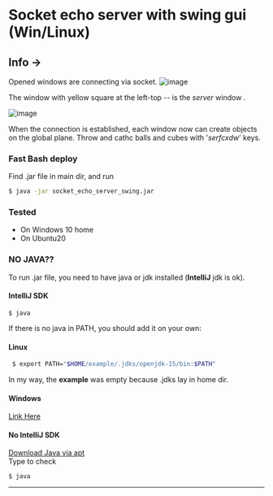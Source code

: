 # Socket echo server with swing gui (Win/Linux)
## Info ->
Opened windows are connecting via socket.
![image](https://user-images.githubusercontent.com/45079123/95383198-7bade080-08f3-11eb-8e83-0041631295c4.png)

The window with yellow square at the left-top -- is the *server* window . 

![image](https://user-images.githubusercontent.com/45079123/95383475-e6f7b280-08f3-11eb-9ca5-a403616f2016.png)

When the connection is established, each window now can create objects on the global plane. Throw and cathc balls and cubes with '*serfcxdw*' keys.

### Fast Bash deploy 

Find .jar file in main dir, and run 
``` bash  
$ java -jar socket_echo_server_swing.jar 
``` 

### Tested 
* On Windows 10 home 
* On Ubuntu20

### NO JAVA??

To run .jar file, you need to have java or jdk installed (**IntelliJ** jdk is ok).

#### **IntelliJ SDK**
~~~
$ java 
~~~

If there is no java in PATH, you should add it on your own:    

#### Linux
``` bash
 $ export PATH="$HOME/example/.jdks/openjdk-15/bin:$PATH" 
``` 
In my way, the **example** was empty because  .jdks lay in home dir.

#### Windows 
[Link Here](https://www.architectryan.com/2018/03/17/add-to-the-path-on-windows-10/)

 
#### No **IntelliJ SDK**

[Download Java via apt](https://opensource.com/article/19/11/install-java-linux)  
Type to check 
~~~
$ java 
~~~

***

